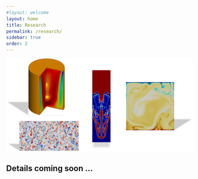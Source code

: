 ```yaml
---
#layout: welcome
layout: home
title: Research
permalink: /research/
sidebar: true
order: 2
---
```


 <img src="/assets/img/Research.png" usemap="#workmap">

 <map name="workmap">
  <area shape="rect" coords="90,0,275,250" href="/vorticity_dominated/">
  <area shape="rect" coords="2031,291,2450,1984" href="/multiphase/">
  <area shape="rect" coords="60,275,300,475" href="/geophysical/">
  <area shape="rect" coords="2830,575,3949,1697" href="/hpc/">
 </map>

## Details coming soon ...
